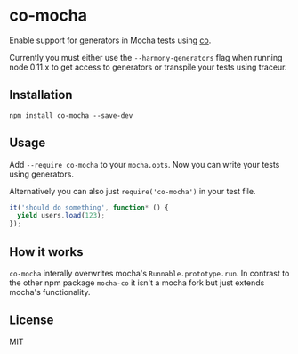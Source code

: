 # co-mocha

Enable support for generators in Mocha tests using [co](https://github.com/visionmedia/co).

Currently you must either use the `--harmony-generators` flag when running node 0.11.x to get access to generators or transpile your tests using traceur.

## Installation

```
npm install co-mocha --save-dev
```

## Usage

Add `--require co-mocha` to your `mocha.opts`. Now you can write your tests using generators.

Alternatively you can also just `require('co-mocha')` in your test file.

```js
it('should do something', function* () {
  yield users.load(123);
});
```

## How it works

`co-mocha` interally overwrites mocha's `Runnable.prototype.run`. In contrast to the other npm package `mocha-co` it isn't a mocha fork but just extends mocha's functionality.

## License

MIT
